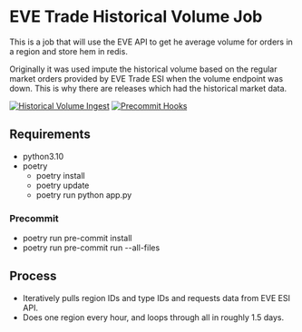 # EVE Trade Historical Volume Job

This is a job that will use the EVE API to get he average volume for orders in a region and store hem in redis.

Originally it was used impute the historical volume based on the regular market orders provided by EVE Trade ESI when the volume endpoint was down. This is why there are releases which had the historical market data.

[![Historical Volume Ingest](https://github.com/awhipp/evetrade_historical_volume/actions/workflows/historical-volume-ingest.yml/badge.svg)](https://github.com/awhipp/evetrade_historical_volume/actions/workflows/historical-volume-ingest.yml) [![Precommit Hooks](https://github.com/awhipp/evetrade_historical_volume/actions/workflows/precommit-hooks.yml/badge.svg)](https://github.com/awhipp/evetrade_historical_volume/actions/workflows/precommit-hooks.yml)

## Requirements

* python3.10
* poetry
  * poetry install
  * poetry update
  * poetry run python app.py

### Precommit

* poetry run pre-commit install
* poetry run pre-commit run --all-files

## Process

* Iteratively pulls region IDs and type IDs and requests data from EVE ESI API.
* Does one region every hour, and loops through all in roughly 1.5 days.
